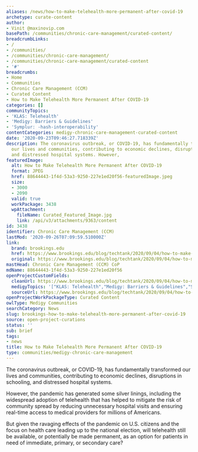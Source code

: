 ```yaml
---
aliases: /news/how-to-make-telehealth-more-permanent-after-covid-19
archetype: curate-content
author:
- Vinit @maxinovip.com
basePath: /communities/chronic-care-management/curated-content/
breadcrumbLinks:
- /
- /communities/
- /communities/chronic-care-management/
- /communities/chronic-care-management/curated-content
- '#'
breadcrumbs:
- Home
- Communities
- Chronic Care Management (CCM)
- Curated Content
- How to Make Telehealth More Permanent After COVID-19
categories: []
communityTopics:
- 'KLAS: Telehealth'
- 'Medigy: Barriers & Guidelines'
- 'Symplur: -hash-interoperability'
contentCategories: medigy-chronic-care-management-curated-content
date: '2020-09-23T09:46:27.718339Z'
description: The coronavirus outbreak, or COVID-19, has fundamentally transformed
  our lives and communities, contributing to economic declines, disruptions in schooling,
  and distressed hospital systems. However,
featuredImage:
  alt: How to Make Telehealth More Permanent After COVID-19
  format: JPEG
  href: 88644443-1f4d-53a3-9250-227e1ed20f56-featuredImage.jpeg
  size:
  - 3000
  - 2090
  valid: true
  workPackage: 3438
  wpAttachment:
    fileName: Curated_Featured_Image.jpg
    link: /api/v3/attachments/9363/content
id: 3438
identifier: Chronic Care Management (CCM)
lastMod: '2020-09-26T07:09:59.510000Z'
link:
  brand: brookings.edu
  href: https://www.brookings.edu/blog/techtank/2020/09/04/how-to-make-telehealth-more-permanent-after-covid-19/
  original: https://www.brookings.edu/blog/techtank/2020/09/04/how-to-make-telehealth-more-permanent-after-covid-19/
mastHead: Chronic Care Management (CCM) CoP
mdName: 88644443-1f4d-53a3-9250-227e1ed20f56
openProjectCustomFields:
  cleanUrl: https://www.brookings.edu/blog/techtank/2020/09/04/how-to-make-telehealth-more-permanent-after-covid-19/
  medigyTopics: '["KLAS: Telehealth","Medigy: Barriers & Guidelines","Symplur: #interoperability"]'
  sourceUrl: https://www.brookings.edu/blog/techtank/2020/09/04/how-to-make-telehealth-more-permanent-after-covid-19/
openProjectWorkPackageType: Curated Content
owlType: Medigy Communities
searchCategory: News
slug: brookings-how-to-make-telehealth-more-permanent-after-covid-19
source: open-project-curations
status: ''
sub: brief
tags:
- news
title: How to Make Telehealth More Permanent After COVID-19
type: communities/medigy-chronic-care-management
---
```


<p>The coronavirus outbreak, or COVID-19, has fundamentally transformed our lives and communities, contributing to economic declines, disruptions in schooling, and distressed hospital systems.&nbsp;</p><p>However, the pandemic has generated some silver linings, including the widespread adoption of telehealth that has helped to mitigate the risk of community spread by reducing unnecessary hospital visits and ensuring real-time access to medical providers for millions of Americans.&nbsp;</p><p>But given the ravaging effects of the pandemic on U.S. citizens and the focus on health care leading up to the national election, will telehealth still be available, or potentially be made permanent, as an option for patients in need of immediate, primary, or secondary care?</p>